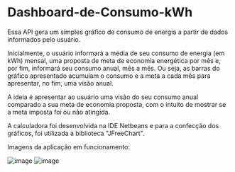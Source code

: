 # Dashboard-de-Consumo-kWh
Essa API gera um simples gráfico de consumo de energia a partir de dados informados pelo usuário.

Inicialmente, o usuário informará a média de seu consumo de energia (em kWh) mensal, uma proposta de meta de economia energética por mês e, por fim, informará seu consumo anual, mês a mês. Ou seja, as barras do gráfico apresentado acumulam o consumo e a meta a cada mês para apresentar, no fim, uma visão anual. 

A ideia é apresentar ao usuário uma visão do seu consumo anual comparado a sua meta de economia proposta, com o intuito de mostrar se a meta imposta foi ou não atingida.

A calculadora foi desenvolvida na IDE Netbeans e para a confecção dos gráficos, foi utilizada a biblioteca "JFreeChart". 

Imagens da aplicação em funcionamento:

![image](https://github.com/leticiacostademoura/Dashboard-de-Consumo-kWh/assets/171523609/adfc47bb-a36c-48ef-aae2-8ce4a93ca458) ![image](https://github.com/leticiacostademoura/Dashboard-de-Consumo-kWh/assets/171523609/99dae432-9bce-45be-81d0-9cfb8bd48723)

